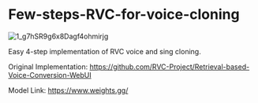 # Few-steps-RVC-for-voice-cloning
![1_g7hSR9g6x8Dagf4ohmirjg](https://github.com/darknight2163/Few-steps-RVC-for-voice-cloning/assets/108399066/e11ba96d-0b45-4c08-9efa-c301a9230e7e)


Easy 4-step implementation of RVC voice and sing cloning.

Original Implementation: https://github.com/RVC-Project/Retrieval-based-Voice-Conversion-WebUI

Model Link:  https://www.weights.gg/

